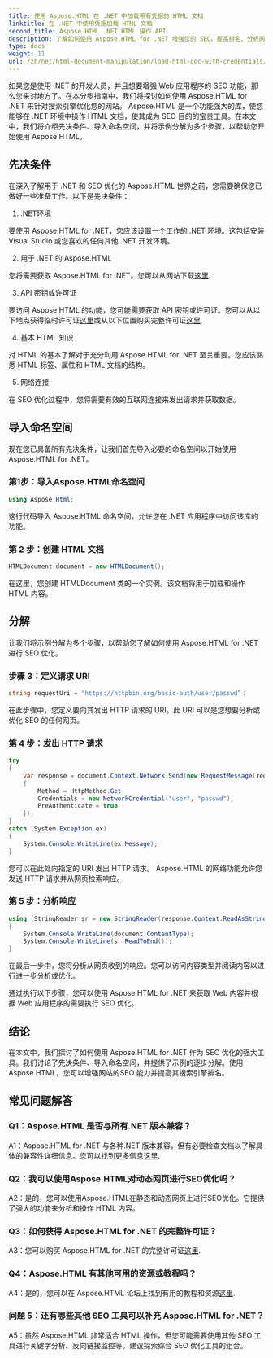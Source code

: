 ```yaml
---
title: 使用 Aspose.HTML 在 .NET 中加载带有凭据的 HTML 文档
linktitle: 在 .NET 中使用凭据加载 HTML 文档
second_title: Aspose.HTML .NET HTML 操作 API
description: 了解如何使用 Aspose.HTML for .NET 增强您的 SEO。提高排名、分析网络内容并针对搜索引擎进行优化。
type: docs
weight: 11
url: /zh/net/html-document-manipulation/load-html-doc-with-credentials/
---
```


如果您是使用 .NET 的开发人员，并且想要增强 Web 应用程序的 SEO 功能，那么您来对地方了。在本分步指南中，我们将探讨如何使用 Aspose.HTML for .NET 来针对搜索引擎优化您的网站。 Aspose.HTML 是一个功能强大的库，使您能够在 .NET 环境中操作 HTML 文档，使其成为 SEO 目的的宝贵工具。在本文中，我们将介绍先决条件、导入命名空间，并将示例分解为多个步骤，以帮助您开始使用 Aspose.HTML。

## 先决条件

在深入了解用于 .NET 和 SEO 优化的 Aspose.HTML 世界之前，您需要确保您已做好一些准备工作。以下是先决条件：

1. .NET环境

要使用 Aspose.HTML for .NET，您应该设置一个工作的 .NET 环境。这包括安装 Visual Studio 或您喜欢的任何其他 .NET 开发环境。

2. 用于 .NET 的 Aspose.HTML

您将需要获取 Aspose.HTML for .NET。您可以从网站下载[这里](https://releases.aspose.com/html/net/). 

3. API 密钥或许可证

要访问 Aspose.HTML 的功能，您可能需要获取 API 密钥或许可证。您可以从以下地点获得临时许可证[这里](https://purchase.aspose.com/temporary-license/)或从以下位置购买完整许可证[这里](https://purchase.aspose.com/buy).

4. 基本 HTML 知识

对 HTML 的基本了解对于充分利用 Aspose.HTML for .NET 至关重要。您应该熟悉 HTML 标签、属性和 HTML 文档的结构。

5. 网络连接

在 SEO 优化过程中，您将需要有效的互联网连接来发出请求并获取数据。

## 导入命名空间

现在您已具备所有先决条件，让我们首先导入必要的命名空间以开始使用 Aspose.HTML for .NET。

### 第1步：导入Aspose.HTML命名空间

```csharp
using Aspose.Html;
```

这行代码导入 Aspose.HTML 命名空间，允许您在 .NET 应用程序中访问该库的功能。

### 第 2 步：创建 HTML 文档

```csharp
HTMLDocument document = new HTMLDocument();
```

在这里，您创建 HTMLDocument 类的一个实例。该文档将用于加载和操作 HTML 内容。

## 分解

让我们将示例分解为多个步骤，以帮助您了解如何使用 Aspose.HTML for .NET 进行 SEO 优化。

### 步骤 3：定义请求 URI

```csharp
string requestUri = "https://httpbin.org/basic-auth/user/passwd”；
```

在此步骤中，您定义要向其发出 HTTP 请求的 URI。此 URI 可以是您想要分析或优化 SEO 的任何网页。

### 第 4 步：发出 HTTP 请求

```csharp
try
{
    var response = document.Context.Network.Send(new RequestMessage(requestUri)
    {
        Method = HttpMethod.Get,
        Credentials = new NetworkCredential("user", "passwd"),
        PreAuthenticate = true
    });
}
catch (System.Exception ex)
{
    System.Console.WriteLine(ex.Message);
}
```

您可以在此处向指定的 URI 发出 HTTP 请求。 Aspose.HTML 的网络功能允许您发送 HTTP 请求并从网页检索响应。

### 第 5 步：分析响应

```csharp
using (StringReader sr = new StringReader(response.Content.ReadAsString()))
{
    System.Console.WriteLine(document.ContentType);
    System.Console.WriteLine(sr.ReadToEnd());
}
```

在最后一步中，您将分析从网页收到的响应。您可以访问内容类型并阅读内容以进行进一步分析或优化。

通过执行以下步骤，您可以使用 Aspose.HTML for .NET 来获取 Web 内容并根据 Web 应用程序的需要执行 SEO 优化。

## 结论

在本文中，我们探讨了如何使用 Aspose.HTML for .NET 作为 SEO 优化的强大工具。我们讨论了先决条件、导入命名空间，并提供了示例的逐步分解。使用Aspose.HTML，您可以增强网站的SEO 能力并提高其搜索引擎排名。

## 常见问题解答

### Q1：Aspose.HTML 是否与所有.NET 版本兼容？

 A1：Aspose.HTML for .NET 与各种.NET 版本兼容，但有必要检查文档以了解具体的兼容性详细信息。您可以找到更多信息[这里](https://reference.aspose.com/html/net/).

### Q2：我可以使用Aspose.HTML对动态网页进行SEO优化吗？

A2：是的，您可以使用Aspose.HTML在静态和动态网页上进行SEO优化。它提供了强大的功能来分析和操作 HTML 内容。

### Q3：如何获得 Aspose.HTML for .NET 的完整许可证？

 A3：您可以购买 Aspose.HTML for .NET 的完整许可证[这里](https://purchase.aspose.com/buy).

### Q4：Aspose.HTML 有其他可用的资源或教程吗？

 A4：是的，您可以在 Aspose.HTML 论坛上找到有用的教程和资源[这里](https://forum.aspose.com/).

### 问题 5：还有哪些其他 SEO 工具可以补充 Aspose.HTML for .NET？

A5：虽然 Aspose.HTML 非常适合 HTML 操作，但您可能需要使用其他 SEO 工具进行关键字分析、反向链接监控等。建议探索综合 SEO 优化工具的组合。